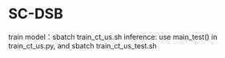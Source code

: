 # SC-DSB

train model：sbatch train_ct_us.sh
inference: use main_test() in train_ct_us.py,  and sbatch train_ct_us_test.sh
